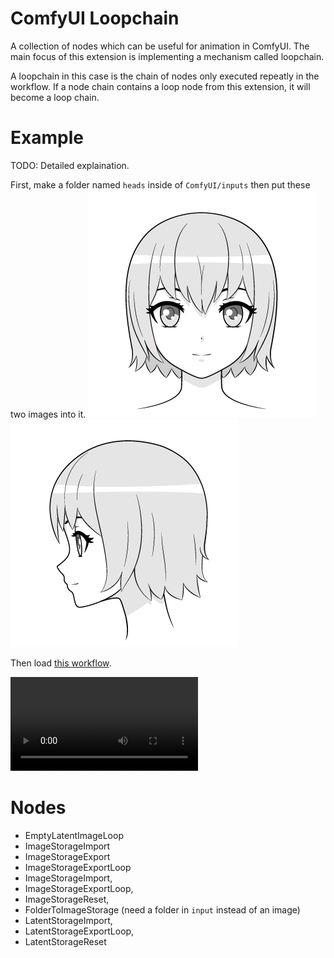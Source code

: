 # ComfyUI Loopchain

A collection of nodes which can be useful for animation in ComfyUI. The main focus of this extension is implementing a mechanism called loopchain.

A loopchain in this case is the chain of nodes only executed repeatly in the workflow. If a node chain contains a loop node from this extension, it will become a loop chain.

# Example
TODO: Detailed explaination.

First, make a folder named `heads` inside of `ComfyUI/inputs` then put these two images into it.
![](./head0.png)
![](./head1.png)

Then load [this workflow](./full_loopchain.json).

![](./demo.mp4)

# Nodes
* EmptyLatentImageLoop
* ImageStorageImport
* ImageStorageExport
* ImageStorageExportLoop
* ImageStorageImport,
* ImageStorageExportLoop,
* ImageStorageReset,
* FolderToImageStorage (need a folder in `input` instead of an image)
* LatentStorageImport,
* LatentStorageExportLoop,
* LatentStorageReset